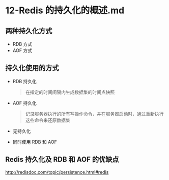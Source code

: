 # 12-Redis 的持久化的概述.md

## 两种持久化方式

* RDB 方式
* AOF 方式

## 持久化使用的方式

* RDB 持久化

  > 在指定的时间间隔内生成数据集的时间点快照

* AOF 持久化

  > 记录服务器执行的所有写操作命令，并在服务器启动时，通过重新执行这些命令来还原数据集

* 无持久化
* 同时使用 RDB 和 AOF

## Redis 持久化及 RDB 和 AOF 的优缺点

http://redisdoc.com/topic/persistence.html#redis

